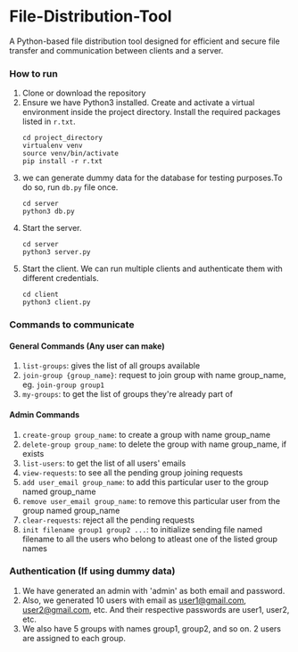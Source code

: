 # File-Distribution-Tool

A Python-based file distribution tool designed for efficient and secure file transfer and communication between clients and a server.

### How to run
1. Clone or download the repository
2. Ensure we have Python3 installed. Create and activate a virtual environment inside the project directory. Install the required packages listed in `r.txt`.
    ```
    cd project_directory
    virtualenv venv
    source venv/bin/activate
    pip install -r r.txt
    ```
3. we can generate dummy data for the database for testing purposes.To do so, run `db.py` file once. 
    ```
    cd server
    python3 db.py
    ```
4. Start the server.
   ```
   cd server
   python3 server.py
   ```
5. Start the client. We can run multiple clients and authenticate them with different credentials.
   ```
   cd client
   python3 client.py
   ```
   

### Commands to communicate
#### General Commands (Any user can make)
1. `list-groups`: gives the list of all groups available
2. `join-group {group_name}`: request to join group with name group_name, eg. `join-group group1`
3. `my-groups`: to get the list of groups they're already part of



#### Admin Commands
1. `create-group group_name`: to create a group with name group_name
2. `delete-group group_name`: to delete the group with name group_name, if exists
3. `list-users`: to get the list of all users' emails
4. `view-requests`: to see all the pending group joining requests
5. `add user_email group_name`: to add this particular user to the group named group_name
6. `remove user_email group_name`: to remove this particular user from the group named group_name
7. `clear-requests`: reject all the pending requests
8. `init filename group1 group2 ...`: to initialize sending file named filename to all the users who belong to atleast one of the listed group names

### Authentication (If using dummy data)
1. We have generated an admin with 'admin' as both email and password.
2. Also, we generated 10 users with email as user1@gmail.com, user2@gmail.com, etc. And their respective passwords are user1, user2, etc.
3. We also have 5 groups with names group1, group2, and so on. 2 users are assigned to each group.


